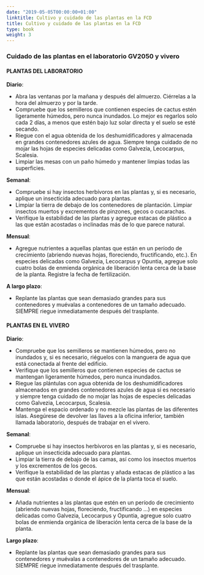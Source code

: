 ```yaml
---
date: "2019-05-05T00:00:00+01:00"
linktitle: Cultivo y cuidado de las plantas en la FCD
title: Cultivo y cuidado de las plantas en la FCD
type: book
weight: 3
---
```


### Cuidado de las plantas en el laboratorio GV2050 y vivero

#### PLANTAS DEL LABORATORIO

**Diario**:

+ Abra las ventanas por la mañana y después del almuerzo. Ciérrelas a la hora del almuerzo y por la tarde.
+ Compruebe que los semilleros que contienen especies de cactus estén ligeramente húmedos, pero nunca inundados. Lo mejor es regarlos solo cada 2 días, a menos que estén bajo luz solar directa y el suelo se esté secando.
+ Riegue con el agua obtenida de los deshumidificadores y almacenada en grandes contenedores azules de agua. Siempre tenga cuidado de no mojar las hojas de especies delicadas como Galvezia, Lecocarpus, Scalesia.
+ Limpiar las mesas con un paño húmedo y mantener limpias todas las superficies.

**Semanal**:

+ Compruebe si hay insectos herbívoros en las plantas y, si es necesario, aplique un insecticida adecuado para plantas.
+ Limpiar la tierra de debajo de los contenedores de plantación. Limpiar insectos muertos y excrementos de pinzones, gecos o cucarachas.
+ Verifique la estabilidad de las plantas y agregue estacas de plástico a las que están acostadas o inclinadas más de lo que parece natural.

**Mensual**:

+ Agregue nutrientes a aquellas plantas que están en un período de crecimiento (abriendo nuevas hojas, floreciendo, fructificando, etc.). En especies delicadas como Galvezia, Lecocarpus y Opuntia, agregue solo cuatro bolas de enmienda orgánica de liberación lenta cerca de la base de la planta. Registre la fecha de fertilización.

**A largo plazo**:
+ Replante las plantas que sean demasiado grandes para sus contenedores y muévalas a contenedores de un tamaño adecuado. SIEMPRE riegue inmediatamente después del trasplante.

#### PLANTAS EN EL VIVERO

**Diario**:

+ Compruebe que los semilleros se mantienen húmedos, pero no inundados y, si es necesario, riéguelos con la manguera de agua que está conectada al frente del edificio.
+ Verifique que los semilleros que contienen especies de cactus se mantengan ligeramente húmedos, pero nunca inundados.
+ Riegue las plántulas con agua obtenida de los deshumidificadores almacenados en grandes contenedores azules de agua si es necesario y siempre tenga cuidado de no mojar las hojas de especies delicadas como Galvezia, Lecocarpus, Scalesia.
+ Mantenga el espacio ordenado y no mezcle las plantas de las diferentes islas.
Asegúrese de devolver las llaves a la oficina inferior, también llamada laboratorio, después de trabajar en el vivero.

**Semanal**:

+ Compruebe si hay insectos herbívoros en las plantas y, si es necesario, aplique un insecticida adecuado para plantas.
+ Limpiar la tierra de debajo de las camas, así como los insectos muertos y los excrementos de los gecos.
+ Verifique la estabilidad de las plantas y añada estacas de plástico a las que están acostadas o donde el ápice de la planta toca el suelo.

**Mensual**:

+ Añada nutrientes a las plantas que estén en un período de crecimiento (abriendo nuevas hojas, floreciendo, fructificando ...) en especies delicadas como Galvezia, Lecocarpus y Opuntia, agregue solo cuatro bolas de enmienda orgánica de liberación lenta cerca de la base de la planta.

**Largo plazo**:

+ Replante las plantas que sean demasiado grandes para sus contenedores y muévalas a contenedores de un tamaño adecuado. SIEMPRE riegue inmediatamente después del trasplante.

